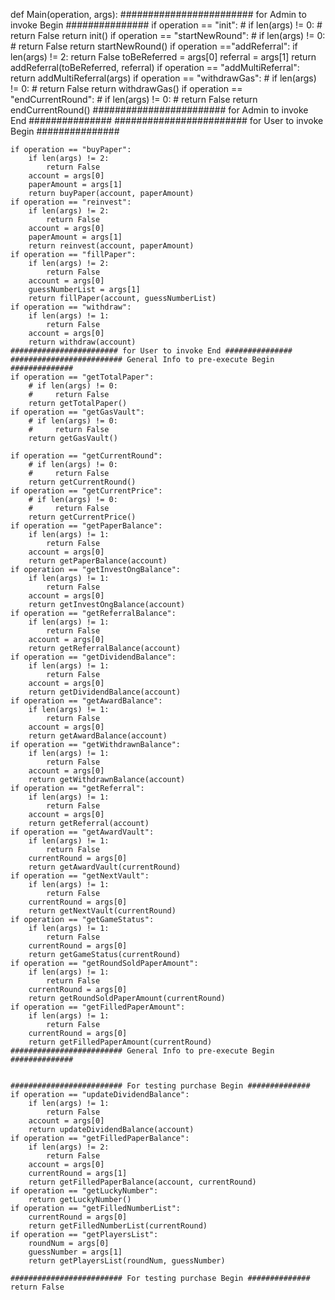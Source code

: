def Main(operation, args):
    ######################## for Admin to invoke Begin ###############
    if operation == "init":
        # if len(args) != 0:
        #     return False
        return init()
    if operation == "startNewRound":
        # if len(args) != 0:
        #     return False
        return startNewRound()
    if operation =="addReferral":
        if len(args) != 2:
            return False
        toBeReferred = args[0]
        referral = args[1]
        return addReferral(toBeReferred, referral)
    if operation == "addMultiReferral":
        return addMultiReferral(args)
    if operation == "withdrawGas":
        # if len(args) != 0:
        #     return False
        return  withdrawGas()
    if operation == "endCurrentRound":
        # if len(args) != 0:
        #     return False
        return endCurrentRound()
    ######################## for Admin to invoke End ###############
    ######################## for User to invoke Begin ###############

    if operation == "buyPaper":
        if len(args) != 2:
            return False
        account = args[0]
        paperAmount = args[1]
        return buyPaper(account, paperAmount)
    if operation == "reinvest":
        if len(args) != 2:
            return False
        account = args[0]
        paperAmount = args[1]
        return reinvest(account, paperAmount)
    if operation == "fillPaper":
        if len(args) != 2:
            return False
        account = args[0]
        guessNumberList = args[1]
        return fillPaper(account, guessNumberList)
    if operation == "withdraw":
        if len(args) != 1:
            return False
        account = args[0]
        return withdraw(account)
    ######################## for User to invoke End ###############
    ######################### General Info to pre-execute Begin ##############
    if operation == "getTotalPaper":
        # if len(args) != 0:
        #     return False
        return getTotalPaper()
    if operation == "getGasVault":
        # if len(args) != 0:
        #     return False
        return getGasVault()

    if operation == "getCurrentRound":
        # if len(args) != 0:
        #     return False
        return getCurrentRound()
    if operation == "getCurrentPrice":
        # if len(args) != 0:
        #     return False
        return getCurrentPrice()
    if operation == "getPaperBalance":
        if len(args) != 1:
            return False
        account = args[0]
        return getPaperBalance(account)
    if operation == "getInvestOngBalance":
        if len(args) != 1:
            return False
        account = args[0]
        return getInvestOngBalance(account)
    if operation == "getReferralBalance":
        if len(args) != 1:
            return False
        account = args[0]
        return getReferralBalance(account)
    if operation == "getDividendBalance":
        if len(args) != 1:
            return False
        account = args[0]
        return getDividendBalance(account)
    if operation == "getAwardBalance":
        if len(args) != 1:
            return False
        account = args[0]
        return getAwardBalance(account)
    if operation == "getWithdrawnBalance":
        if len(args) != 1:
            return False
        account = args[0]
        return getWithdrawnBalance(account)
    if operation == "getReferral":
        if len(args) != 1:
            return False
        account = args[0]
        return getReferral(account)
    if operation == "getAwardVault":
        if len(args) != 1:
            return False
        currentRound = args[0]
        return getAwardVault(currentRound)
    if operation == "getNextVault":
        if len(args) != 1:
            return False
        currentRound = args[0]
        return getNextVault(currentRound)
    if operation == "getGameStatus":
        if len(args) != 1:
            return False
        currentRound = args[0]
        return getGameStatus(currentRound)
    if operation == "getRoundSoldPaperAmount":
        if len(args) != 1:
            return False
        currentRound = args[0]
        return getRoundSoldPaperAmount(currentRound)
    if operation == "getFilledPaperAmount":
        if len(args) != 1:
            return False
        currentRound = args[0]
        return getFilledPaperAmount(currentRound)
    ######################### General Info to pre-execute Begin ##############


    ######################### For testing purchase Begin ##############
    if operation == "updateDividendBalance":
        if len(args) != 1:
            return False
        account = args[0]
        return updateDividendBalance(account)
    if operation == "getFilledPaperBalance":
        if len(args) != 2:
            return False
        account = args[0]
        currentRound = args[1]
        return getFilledPaperBalance(account, currentRound)
    if operation == "getLuckyNumber":
        return getLuckyNumber()
    if operation == "getFilledNumberList":
        currentRound = args[0]
        return getFilledNumberList(currentRound)
    if operation == "getPlayersList":
        roundNum = args[0]
        guessNumber = args[1]
        return getPlayersList(roundNum, guessNumber)

    ######################### For testing purchase Begin ##############
    return False

